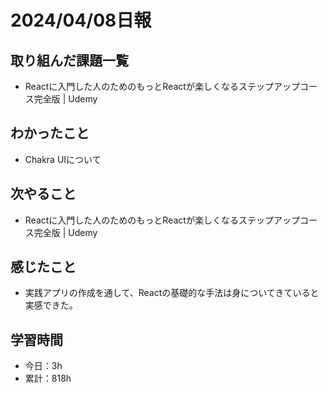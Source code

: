 # 2024/04/08日報
## 取り組んだ課題一覧
- Reactに入門した人のためのもっとReactが楽しくなるステップアップコース完全版 | Udemy

## わかったこと
- Chakra UIについて

## 次やること
- Reactに入門した人のためのもっとReactが楽しくなるステップアップコース完全版 | Udemy

## 感じたこと
- 実践アプリの作成を通して、Reactの基礎的な手法は身についてきていると実感できた。

## 学習時間
- 今日：3h
- 累計：818h
